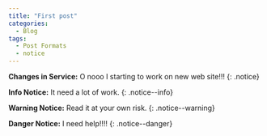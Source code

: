 ```yaml
---
title: "First post"
categories:
  - Blog
tags:
  - Post Formats
  - notice
---
```


**Changes in Service:** O nooo I starting to work on new web site!!!
{: .notice}

**Info Notice:** It need a lot of work.
{: .notice--info}

**Warning Notice:** Read it at your own risk.
{: .notice--warning}

**Danger Notice:** I need help!!!!
{: .notice--danger}
